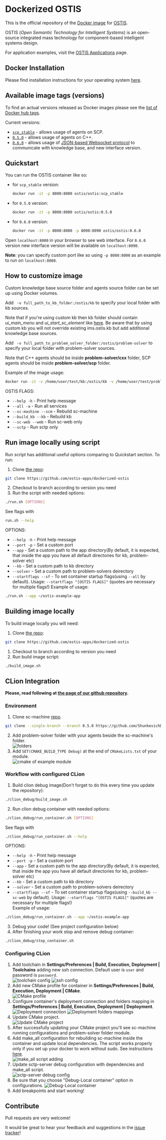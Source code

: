 # Dockerized OSTIS

This is the official repository of the [Docker image](https://hub.docker.com/r/ostis/ostis) for [OSTIS](http://ims.ostis.net).

OSTIS (*Open Semantic Technology for Intelligent Systems*) is an open-source integrated mass technology for component-based intelligent systems design.

For application examples, visit the [OSTIS Applications](https://github.com/ostis-apps/) page.

## Docker Installation

Please find installation instructions for your operating system [here](https://docs.docker.com/install).

## Available image tags (versions)

To find an actual versions released as Docker images please see the [list of Docker hub tags](https://hub.docker.com/r/ostis/ostis/tags/).

Current versions:
* [`scp_stable`](https://github.com/ostis-apps/ostis-example-app/tree/scp_stable) - allows usage of agents on SCP.
* [`0.5.0`](https://github.com/ostis-apps/ostis-example-app/tree/0.5.0) - allows usage of agents on C++.
* [`0.6.0`](https://github.com/ostis-apps/ostis-example-app/tree/0.6.0) -  allows usage of [JSON-based Websocket protocol](http://ostis-dev.github.io/sc-machine/http/websocket/) to communicate with knowledge base, and new interface version.

## Quickstart
You can run the OSTIS container like so:
* for `scp_stable` version:
  ```bash
  docker run -it -p 8000:8000 ostis/ostis:scp_stable
  ```
* for `0.5.0` version:
  ```bash
  docker run -it -p 8000:8000 ostis/ostis:0.5.0
  ```
* for `0.6.0` version:
  ```bash
  docker run -it -p 8000:8000 -p 8090:8090 ostis/ostis:0.6.0
  ```
Open `localhost:8000` in your browser to see web interface. For `0.6.0` version new interface version will be available on `localhost:8090`.

**Note**: you can specify custom port like so using `-p 8080:8000` as an example to run on `localhost:8080`.

## How to customize image

Custom knowledge base source folder and agents source folder can be set up using Docker volumes.

Add ``` -v full_path_to_kb_folder:/ostis/kb``` to specify your local folder with kb sources. 

Note that if you're using custom kb then kb folder should contain *ui_main_menu* and *ui_start_sc_element* like [here](https://github.com/ostis-apps/dockerized-ostis/tree/v0.5.0/kb). 
Be aware that by using custom kb you will not override existing ims.ostis.kb but add additional knowledge base sources.

Add ``` -v full_path_to_problem_solver_folder:/ostis/problem-solver``` to specify your local folder with problem-solver sources. 

Note that C++ agents should be inside **problem-solver/cxx** folder, SCP agents should be inside **problem-solver/scp** folder.

Example of the image usage:
```bash
docker run -it -v /home/user/test/kb:/ostis/kb -v /home/user/test/problem-solver:/ostis/problem-solver -p 8000:8000 -p 8090:8090 ostis/ostis:0.5.0 sh ostis [OSTIS FLAGS]
```
OSTIS FLAGS:
  * `--help -h` - Print help message
  * `--all -a` - Run all services
  * `--sc-mashine --scm` - Rebuild sc-machine
  * `--build_kb --kb` - Rebuild kb
  * `--sc-web --web` - Run sc-web only
  * `--sctp` - Run sctp only

## Run image locally using script

Run script has additional useful options comparing to Quickstart section. To run:
1. Clone [the repo](https://github.com/ostis-apps/dockerized-ostis):
  ```bash
  git clone https://github.com/ostis-apps/dockerized-ostis
  ```
2. Checkout to branch according to version you need
3. Run the script with needed options:
  ```bash
  ./run.sh [OPTIONS]
  ```
  See flags with
  ```bash
  run.sh --help
  ```
  OPTIONS:  
  * `--help -h` - Print help message
  * `--port -p` - Set a custom port
  * `--app` - Set a custom path to the app directory(By default, it is expected, that inside the app you have all default directories for kb, problem-solver etc)
  * `--kb` - Set a custom path to kb directory
  * `--solver` - Set a custom path to problem-solvers deirectory
  * `--startflags --sf` - To set container startup flags(using `--all` by default). Usage: `--startflags "[OSTIS FLAGS]"` (quotes are necessary for multiple flags!)
    Example of usage:
  ```bash
  ./run.sh --app ~/ostis-example-app
  ```

## Building image locally

To build image locally you will need:
1. Clone [the repo](https://github.com/ostis-apps/dockerized-ostis):
  ```bash
  git clone https://github.com/ostis-apps/dockerized-ostis
  ```
1. Checkout to branch according to version you need
1. Run build image script:
  ```bash
  ./build_image.sh
  ```

## CLion Integration

**Please, read following at [the page of our github repository](https://github.com/ostis-apps/dockerized-ostis).**

### Environment

1. Clone sc-machine [repo](https://github.com/ShunkevichDV/sc-machine).
  ```bash
  git clone --single-branch --branch 0.5.0 https://github.com/ShunkevichDV/sc-machine.git
  ```
2. Add problem-solver folder with your agents beside the sc-machine's folder.  
  ![folders](./img/clion/folders.png)
3. Add `SET(CMAKE_BUILD_TYPE Debug)` at the end of `CMakeLists.txt` of your module.  
  ![cmake of example module](./img/clion/cmake_file.png) 

### Workflow with configured CLion

1. Build clion debug image(Don't forget to do this every time you update the repository):
  ```bash
  ./clion_debug/build_image.sh
  ```
2. Run clion debug container with needed options:
  ```bash
  ./clion_debug/run_container.sh [OPTIONS]
  ```
  See flags with
  ```bash
  ./clion_debug/run_container.sh --help
  ```
  OPTIONS:
  * `--help -h` - Print help message
  * `--port -p` - Set a custom port
  * `--app` - Set a custom path to the app directory(By default, it is expected, that inside the app you have all default directories for kb, problem-solver etc)
  * `--kb` - Set a custom path to kb directory
  * `--solver` - Set a custom path to problem-solvers deirectory
  * `--startflags --sf` - To set container startup flags(using `--build_kb --sc-web` by default). Usage: `--startflags "[OSTIS FLAGS]"` (quotes are necessary for multiple flags!)  
  Example of usage:
  ```bash
  ./clion_debug/run_container.sh --app ~/ostis-example-app
  ```
3. Debug your code! (See project configuration below)
4. After finishing your work stop and remove debug container:
  ```bash
  ./clion_debug/stop_container.sh
  ```

### Configuring CLion

1. Add toolchain in __Settings/Preferences | Build, Execution, Deployment | Toolchains__ adding new ssh connection. Default user is `user` and password is `password`.  
  ![toolchain config](./img/clion/toolchains.png) 
  ![ssh config](./img/clion/ssh_config.png)
1. Add new CMake profile for container in __Settings/Preferences | Build, Execution, Deployment | CMake__.  
  ![CMake profile](./img/clion/cmake.png)
1. Configure container's deployment connection and folders mapping in __Settings/Preferences | Build, Execution, Deployment | Deployment__.  
  ![Deployment connection](./img/clion/deployment_connection.png)
  ![Deployment folders mappings](./img/clion/deployment_mappings.png)
1. Update CMake project.  
  ![Update CMake project](./img/clion/cmake_reload.png)
1. After successfully updating your CMake project you'll see sc-machine running configurations and problem-solver folder module.
1. Add make_all configuration for rebuilding sc-machine inside the container and update local dependencies. The script works properly only if you set up your docker to work without sudo. See instructions [here](https://docs.docker.com/engine/install/linux-postinstall/).  
  ![make_all script adding](./img/clion/make_all.png)
1. Update sctp-server debug configuration with dependencies and make_all script.  
  ![sctp-server debug config](./img/clion/sctp_config.png)
1. Be sure that you choose "Debug-Local container" option in configurations.
  ![Debug-Local container](./img/clion/debug_local_container.png)
1. Add breakpoints and start working!

## Contribute

Pull requests are very welcome!

It would be great to hear your feedback and suggestions in the [issue tracker](https://github.com/ostis-apps/dockerized-ostis/issues)!
